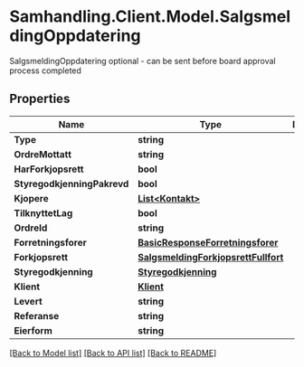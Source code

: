 # Samhandling.Client.Model.SalgsmeldingOppdatering
SalgsmeldingOppdatering optional - can be sent before board approval process completed

## Properties

Name | Type | Description | Notes
------------ | ------------- | ------------- | -------------
**Type** | **string** |  | 
**OrdreMottatt** | **string** |  | 
**HarForkjopsrett** | **bool** |  | 
**StyregodkjenningPakrevd** | **bool** |  | 
**Kjopere** | [**List&lt;Kontakt&gt;**](Kontakt.md) |  | 
**TilknyttetLag** | **bool** |  | 
**OrdreId** | **string** |  | 
**Forretningsforer** | [**BasicResponseForretningsforer**](BasicResponseForretningsforer.md) |  | 
**Forkjopsrett** | [**SalgsmeldingForkjopsrettFullfort**](SalgsmeldingForkjopsrettFullfort.md) |  | [optional] 
**Styregodkjenning** | [**Styregodkjenning**](Styregodkjenning.md) |  | [optional] 
**Klient** | [**Klient**](Klient.md) |  | [optional] 
**Levert** | **string** |  | [optional] 
**Referanse** | **string** |  | [optional] 
**Eierform** | **string** |  | [optional] 

[[Back to Model list]](../../README.md#documentation-for-models) [[Back to API list]](../../README.md#documentation-for-api-endpoints) [[Back to README]](../../README.md)

